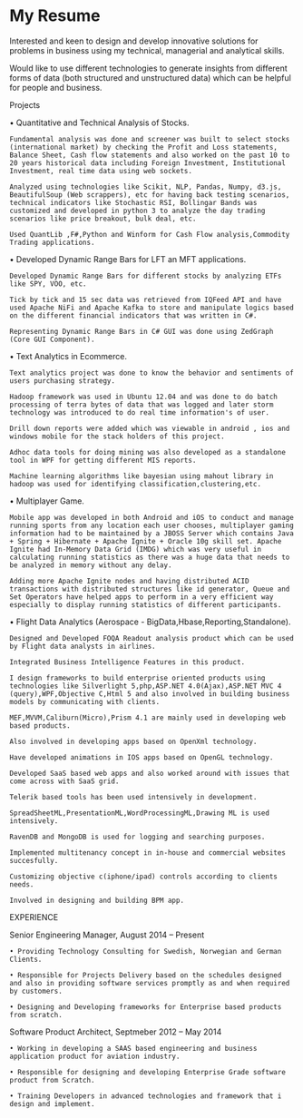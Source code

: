 ---
---

# My Resume

Interested and keen to design and develop innovative solutions for problems in business using my technical, managerial and analytical skills. 

Would like to use different technologies to generate insights from different forms of data (both structured and unstructured data) which can be helpful for people and business.

Projects

• Quantitative and Technical Analysis of Stocks.
    
    Fundamental analysis was done and screener was built to select stocks (international market) by checking the Profit and Loss statements, Balance Sheet, Cash flow statements and also worked on the past 10 to 20 years historical data including Foreign Investment, Institutional Investment, real time data using web sockets.
    
    Analyzed using technologies like Scikit, NLP, Pandas, Numpy, d3.js, BeautifulSoup (Web scrappers), etc for having back testing scenarios, technical indicators like Stochastic RSI, Bollingar Bands was customized and developed in python 3 to analyze the day trading scenarios like price breakout, bulk deal, etc.

    Used QuantLib ,F#,Python and Winform for Cash Flow analysis,Commodity Trading applications.

• Developed Dynamic Range Bars for LFT an MFT applications.

    Developed Dynamic Range Bars for different stocks by analyzing ETFs like SPY, VOO, etc.

    Tick by tick and 15 sec data was retrieved from IQFeed API and have used Apache NiFi and Apache Kafka to store and manipulate logics based on the different financial indicators that was written in C#.

    Representing Dynamic Range Bars in C# GUI was done using ZedGraph (Core GUI Component).

• Text Analytics in Ecommerce.

    Text analytics project was done to know the behavior and sentiments of users purchasing strategy.

    Hadoop framework was used in Ubuntu 12.04 and was done to do batch processing of terra bytes of data that was logged and later storm technology was introduced to do real time information's of user.

    Drill down reports were added which was viewable in android , ios and windows mobile for the stack holders of this project.

    Adhoc data tools for doing mining was also developed as a standalone tool in WPF for getting different MIS reports.

    Machine learning algorithms like bayesian using mahout library in hadoop was used for identifying classification,clustering,etc.

• Multiplayer Game.

    Mobile app was developed in both Android and iOS to conduct and manage running sports from any location each user chooses, multiplayer gaming information had to be maintained by a JBOSS Server which contains Java + Spring + Hibernate + Apache Ignite + Oracle 10g skill set. Apache Ignite had In-Memory Data Grid (IMDG) which was very useful in calculating running statistics as there was a huge data that needs to be analyzed in memory without any delay.

    Adding more Apache Ignite nodes and having distributed ACID transactions with distributed structures like id generator, Queue and Set Operators have helped apps to perform in a very efficient way especially to display running statistics of different participants.

• Flight Data Analytics (Aerospace - BigData,Hbase,Reporting,Standalone).

    Designed and Developed FOQA Readout analysis product which can be used by Flight data analysts in airlines.

    Integrated Business Intelligence Features in this product.

    I design frameworks to build enterprise oriented products using technologies like Silverlight 5,php,ASP.NET 4.0(Ajax),ASP.NET MVC 4 (query),WPF,Objective C,Html 5 and also involved in building business models by communicating with clients.

    MEF,MVVM,Caliburn(Micro),Prism 4.1 are mainly used in developing web based products.

    Also involved in developing apps based on OpenXml technology.

    Have developed animations in IOS apps based on OpenGL technology.

    Developed SaaS based web apps and also worked around with issues that come across with SaaS grid.

    Telerik based tools has been used intensively in development.

    SpreadSheetML,PresentationML,WordProcessingML,Drawing ML is used intensively.

    RavenDB and MongoDB is used for logging and searching purposes.
    
    Implemented multitenancy concept in in-house and commercial websites succesfully.

    Customizing objective c(iphone/ipad) controls according to clients needs.

    Involved in designing and building BPM app.    



EXPERIENCE

Senior Engineering Manager, August 2014 – Present

    • Providing Technology Consulting for Swedish, Norwegian and German Clients.
    
    • Responsible for Projects Delivery based on the schedules designed and also in providing software services promptly as and when required by customers.
    
    • Designing and Developing frameworks for Enterprise based products from scratch.

Software Product Architect, Septmeber 2012 – May 2014

    • Working in developing a SAAS based engineering and business application product for aviation industry.

    • Responsible for designing and developing Enterprise Grade software product from Scratch.

    • Training Developers in advanced technologies and framework that i design and implement.

    